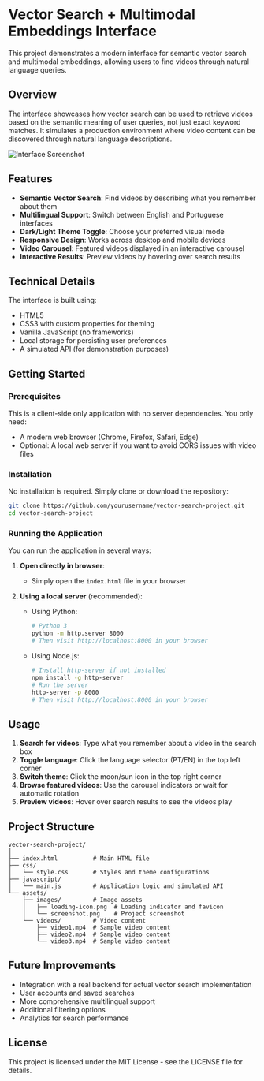 # Vector Search + Multimodal Embeddings Interface

This project demonstrates a modern interface for semantic vector search and multimodal embeddings, allowing users to find videos through natural language queries.

## Overview

The interface showcases how vector search can be used to retrieve videos based on the semantic meaning of user queries, not just exact keyword matches. It simulates a production environment where video content can be discovered through natural language descriptions.

![Interface Screenshot](assets/images/screenshot.png)

## Features

- **Semantic Vector Search**: Find videos by describing what you remember about them
- **Multilingual Support**: Switch between English and Portuguese interfaces
- **Dark/Light Theme Toggle**: Choose your preferred visual mode
- **Responsive Design**: Works across desktop and mobile devices
- **Video Carousel**: Featured videos displayed in an interactive carousel
- **Interactive Results**: Preview videos by hovering over search results

## Technical Details

The interface is built using:
- HTML5
- CSS3 with custom properties for theming
- Vanilla JavaScript (no frameworks)
- Local storage for persisting user preferences
- A simulated API (for demonstration purposes)

## Getting Started

### Prerequisites

This is a client-side only application with no server dependencies. You only need:
- A modern web browser (Chrome, Firefox, Safari, Edge)
- Optional: A local web server if you want to avoid CORS issues with video files

### Installation

No installation is required. Simply clone or download the repository:

```bash
git clone https://github.com/yourusername/vector-search-project.git
cd vector-search-project
```

### Running the Application

You can run the application in several ways:

1. **Open directly in browser**:
   - Simply open the `index.html` file in your browser

2. **Using a local server** (recommended):
   - Using Python:
     ```bash
     # Python 3
     python -m http.server 8000
     # Then visit http://localhost:8000 in your browser
     ```
   - Using Node.js:
     ```bash
     # Install http-server if not installed
     npm install -g http-server
     # Run the server
     http-server -p 8000
     # Then visit http://localhost:8000 in your browser
     ```

## Usage

1. **Search for videos**: Type what you remember about a video in the search box
2. **Toggle language**: Click the language selector (PT/EN) in the top left corner
3. **Switch theme**: Click the moon/sun icon in the top right corner
4. **Browse featured videos**: Use the carousel indicators or wait for automatic rotation
5. **Preview videos**: Hover over search results to see the videos play

## Project Structure

```
vector-search-project/
│
├── index.html          # Main HTML file
├── css/
│   └── style.css       # Styles and theme configurations
├── javascript/
│   └── main.js         # Application logic and simulated API
└── assets/
    ├── images/         # Image assets
    │   ├── loading-icon.png  # Loading indicator and favicon
    │   └── screenshot.png    # Project screenshot
    └── videos/         # Video content
        ├── video1.mp4  # Sample video content
        ├── video2.mp4  # Sample video content
        └── video3.mp4  # Sample video content
```

## Future Improvements

- Integration with a real backend for actual vector search implementation
- User accounts and saved searches
- More comprehensive multilingual support
- Additional filtering options
- Analytics for search performance

## License

This project is licensed under the MIT License - see the LICENSE file for details. 
